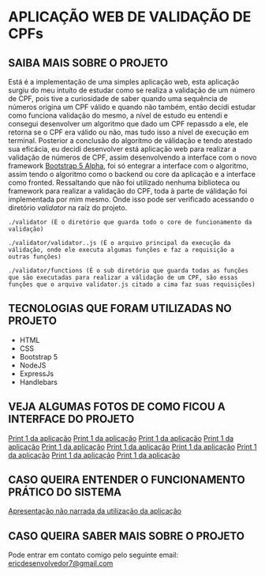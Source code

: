 # APLICAÇÃO WEB DE VALIDAÇÃO DE CPFs

## SAIBA MAIS SOBRE O PROJETO

Está é a implementação de uma simples aplicação web, esta aplicação surgiu do meu intuíto de estudar como se realiza a validação de um número de CPF, pois tive a curiosidade de saber quando uma sequência de números origina um CPF válido e quando não também, então decidi estudar como funciona validação do mesmo, a nível de estudo eu entendi e consegui desenvolver um algoritmo que dado um CPF repassdo a ele, ele retorna se o CPF era válido ou não, mas tudo isso a nível de execução em terminal. Posterior a conclusão do algoritmo de válidação e tendo atestado sua eficácia, eu decidi desenvolver está aplicação web para realizar a validação de números de CPF, assim desenvolvendo a interface com o novo framework [Bootstrap 5 Alpha](https://blog.getbootstrap.com/2020/06/16/bootstrap-5-alpha/), foi só entegrar a interface com o algoritmo, assim tendo o algoritmo como o backend ou core da aplicação e a interface como fronted. Ressaltando que não foi utilizado nenhuma biblioteca ou framework para realizar a validação do CPF, toda à parte de válidação foi implementada por mim mesmo. Onde isso pode ser verificado acessando o diretório _validator_ na raíz do projeto.

    ./validator (É o diretório que guarda todo o core de funcionamento da validação)

    ./validator/validator..js (É o arquivo principal da execução da válidação, onde ele executa algumas funções e faz a requisição a outras funções)

    ./validator/functions (É o sub diretório que guarda todas as funções que são executadas para realizar a válidação de um CPF, são essas funções que o arquivo validator.js citado a cima faz suas requisições)


## TECNOLOGIAS QUE FORAM UTILIZADAS NO PROJETO
* HTML
* CSS
* Bootstrap 5
* NodeJS
* ExpressJs
* Handlebars

## VEJA ALGUMAS FOTOS DE COMO FICOU A INTERFACE DO PROJETO

[Print 1 da aplicação](https://github.com/ericrodriguesfer/utilities-readme/blob/master/cpf-validator/img-1.png)
[Print 1 da aplicação](https://github.com/ericrodriguesfer/utilities-readme/blob/master/cpf-validator/img-2.png)
[Print 1 da aplicação](https://github.com/ericrodriguesfer/utilities-readme/blob/master/cpf-validator/img-3.png)
[Print 1 da aplicação](https://github.com/ericrodriguesfer/utilities-readme/blob/master/cpf-validator/img-4.png)
[Print 1 da aplicação](https://github.com/ericrodriguesfer/utilities-readme/blob/master/cpf-validator/img-5.png)
[Print 1 da aplicação](https://github.com/ericrodriguesfer/utilities-readme/blob/master/cpf-validator/img-6.png)
[Print 1 da aplicação](https://github.com/ericrodriguesfer/utilities-readme/blob/master/cpf-validator/img-7.png)
[Print 1 da aplicação](https://github.com/ericrodriguesfer/utilities-readme/blob/master/cpf-validator/img-8.png)
[Print 1 da aplicação](https://github.com/ericrodriguesfer/utilities-readme/blob/master/cpf-validator/img-9.png)
[Print 1 da aplicação](https://github.com/ericrodriguesfer/utilities-readme/blob/master/cpf-validator/img-10.png)

## CASO QUEIRA ENTENDER O FUNCIONAMENTO PRÁTICO DO SISTEMA

[Apresentação não narrada da utilização da aplicação](https://youtu.be/vjipwMjTvVs)

## CASO QUEIRA SABER MAIS SOBRE O PROJETO

Pode entrar em contato comigo pelo seguinte email: ericdesenvolvedor7@gmail.com